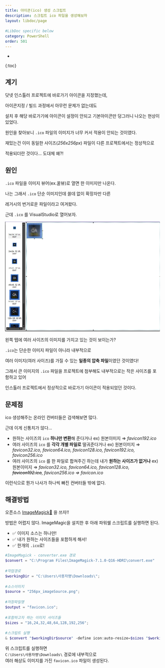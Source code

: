 ```yaml
---
title: 아이콘(ico) 생성 스크립트
description: 스크립트 ico 파일을 생성해보자
layout: libdoc/page

#LibDoc specific below
category: PowerShell
order: 501
---
```

* 
{:toc}

## 계기

닷넷 인스톨러 프로젝트에 바로가기 아이콘을 지정했는데,

아이콘지정 / 빌드 과정에서 아무런 문제가 없는데도

설치 후 해당 바로가기에 아이콘이 설정이 안되고 기본아이콘만 덩그러니 나오는 현상이 있었다.

원인을 찾아보니 `.ico` 파일의 이미지가 너무 커서 적용이 안되는 것이였다.

재밌는건 이미 동일한 사이즈(*256x256px*) 파일이 다른 프로젝트에서는 정상적으로

적용되더란 것이다…  도대체 왜?!

## 원인
`.ico` 파일을 이미지 뷰어(ex.꿀뷰)로 열면 한 이미지만 나온다.

나는 그래서 `.ico` 단순 이미지인데 쓸데 없이 확장자만 다른 

레거시의 번거로운 파일이라고 여겨왔다.

근데 `.ico` 를 VisualStudio로 열어보자.

![Untitled](/assets/powershell/Powershell_icoGenerator/ico_open_by_vs--WebP.webp)

왼쪽 탭에 여러 사이즈의 이미지를 가지고 있는 것이 보이는가?

`.ico`는 단순한 이미지 파일이 아니라 내부적으로 

여러 이미지(여러 사이즈)를 가질 수 있는 **일종의 압축 파일**이였던 것이였다!

그래서 큰 이미지의 `.ico` 파일을 프로젝트에 첨부해도 내부적으로는 작은 사이즈를 포함하고 있어

인스톨러 프로젝트에서 정상적으로 바로가기 아이콘이 적용되었던 것이다.

## 문제점
ico 생성해주는 온라인 컨버터들은 검색해보면 많다.

근데 이게 신통치가 않다…

- 원하는 사이즈의 `ico` **하나만 변환**해 준다거나
   ex) 원본이미지 ⇒ *favicon192.ico*
- 여러 사이즈의 `ico` 를 **각각 개별 파일로** 떨궈준다거나 
   ex) 원본이미지 ⇒ *favicon32.ico, favicon64.ico, favicon128.ico, favicon192.ico, favicon256.ico*
- 여러 사이즈의 `ico` 를 한 파일로 합쳐주긴 하는데 내가 **원하는 사이즈가 없거나**
   ex) 원본이미지 
   ⇒ *favicon32.ico, favicon64.ico, favicon128.ico, ~~favicon192.ico~~, favicon256.ico
   ⇒ favicon.ico*

이런식으로 뭔가 나사가 하나씩 빠진 컨버터들 밖에 없다.

## 해결방법
오픈소스 [ImageMagick🔗](https://imagemagick.org/index.php) 을 쓰자!!

방법은 어렵지 않다. ImageMagic을 설치한 후 아래 파워쉘 스크립트를 실행하면 된다.

- ✅ 이미지 소스는 하나만!
- ✅ 내가 원하는 사이즈들을 포함하게 해서!
- ✅ 한개의 `.ico`로!

```powershell
#ImageMagick - converter.exe 경로
$convert = "C:\Program Files\ImageMagick-7.1.0-Q16-HDRI\convert.exe" 

#작업경로
$workingDir = "C:\Users\사용자명\Downloads\"; 

#소스이미지
$source = "256px_imageSource.png"; 

#저장파일명
$output = "favicon.ico"; 

#포함하고자 하는 이미지 사이즈들
$sizes = "16,24,32,48,64,128,192,256"; 

#스크립트 실행
& $convert "$workingDir$source" -define icon:auto-resize=$sizes "$workingDir$output";
```

위 스크립트를 실행하면<br/>
`C:\Users\사용자명\Downloads\` 경로에 내부적으로 <br/>
여러 해상도 이미지를 가진  `favicon.ico` 파일이 생성된다.